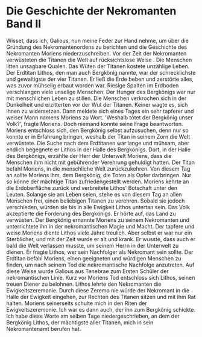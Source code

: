 # Die Geschichte der Nekromanten Band II

Wisset, dass ich, Galious, nun meine Feder zur Hand nehme, um über die Gründung des Nekromantenordens zu berichten und die Geschichte des Nekromanten Moriens niederzuschreiben. Vor der Zeit der Nekromanten verwüsteten die Titanen die Welt auf rücksichtslose Weise . Die Menschen litten unsagbare Qualen. Das Wüten der Titanen kostete unzählige Leben. Der Erdtitan Lithos, den man auch Bergkönig nannte, war der schrecklichste und gewaltigste der vier Titanen. Er ließ die Erde beben und zerstörte alles, was zuvor mühselig erbaut worden war. Riesige Spalten im Erdboden verschlangen viele unselige Menschen. Der Hunger des Bergkönigs war nur mit menschlichen Leben zu stillen. Die Menschen verkrochen sich in der Dunkelheit und erzitterten vor der Wut der Titanen. Keiner wagte es, sich ihnen zu widersetzen. Dann meldete sich eines Tages ein sehr tapferer und weiser Mann namens Moriens zu Wort. 'Weshalb tötet der Bergkönig unser Volk?', fragte Moriens. Doch niemand konnte seine Frage beantworten. Moriens entschloss sich, den Bergkönig selbst aufzusuchen, denn nur so konnte er in Erfahrung bringen, weshalb der Titan in seinem Zorn die Welt verwüstete. Die Suche nach dem Erdtitanen war lange und mühsam, aber endlich begegnete er Lithos in der Halle des Bergkönigs. Dort, in der Halle des Bergkönigs, erzählte der Herr der Unterwelt Moriens, dass die Menschen ihm nicht mit gebührender Verehrung gehuldigt hatten. Der Titan befahl Moriens, in die menschliche Welt zurückzukehren. Von diesem Tag an sollte Moriens ihm, dem Bergkönig, die Toten als Opfer darbringen. Nur so könne der mächtige Titan zufriedengestellt werden. Moriens kehrte an die Erdoberfläche zurück und verbreitete Lithos' Botschaft unter den Leuten. Solange sie am Leben seien, stehe es von diesem Tag an allen Menschen frei, einen beliebigen Titanen zu verehren. Sobald sie jedoch verschieden, würden sie bis in alle Ewigkeit Lithos untertan sein. Das Volk akzeptierte die Forderung des Bergkönigs. Er hörte auf, das Land zu verwüsten. Der Bergkönig ernannte Moriens zu seinem Nekromanten und unterrichtete ihn in der nekromantischen Magie und Macht. Der tapfere und weise Moriens diente Lithos viele Jahre treulich. Aber selbst er war nur ein Sterblicher, und mit der Zeit wurde er alt und krank. Er wusste, dass auch er bald die Welt verlassen musste, um seinem Herrn in der Unterwelt zu dienen. Er fragte Lithos, wer sein Nachfolger als Nekromant sein sollte. Der Erdtitan befahl Moriens, einen geeigneten und würdigen Menschen zu finden, um nach seinem Tod die nekromantische Nachfolge anzutreten. Auf diese Weise wurde Galious aus Tenebrae zum Ersten Schüler der nekromantischen Linie. Kurz vor Moriens Tod entschloss sich Lithos, seinen treuen Diener zu belohnen. Lithos lehrte den Nekromanten die Ewigkeitszeremonie. Durch diese Zeremo nie würde der Nekromant in die Halle der Ewigkeit eingehen, zur Rechten des Titanen sitzen und mit ihm Rat halten. Moriens seinerseits schulte mich in den Riten der Ewigkeitszeremonie. Ich war es dann auch, der ihn zum Bergkönig schickte. Ich habe diese Worte am selben Tage niedergeschrieben, an dem der Bergkönig Lithos, der mächtigste aller Titanen, mich in sein Nekromantenamt berufen hat.

